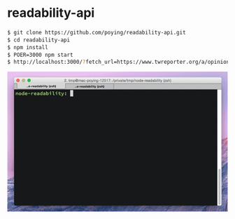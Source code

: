 readability-api
===============

```bash
$ git clone https://github.com/poying/readability-api.git
$ cd readability-api
$ npm install
$ POER=3000 npm start
$ http://localhost:3000/?fetch_url=https://www.twreporter.org/a/opinion-scandinavia-refugee 
```

![screen](./screen.gif)
